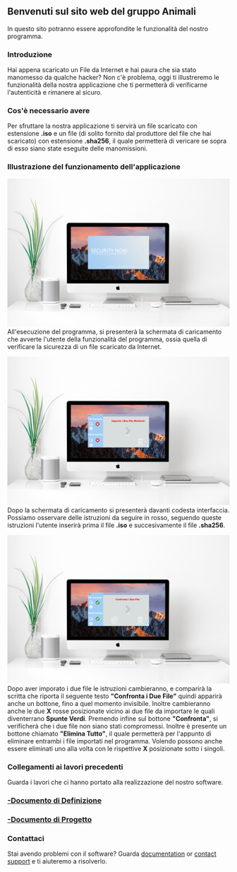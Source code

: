 ## Benvenuti sul sito web del gruppo Animali

In questo sito potranno essere approfondite le funzionalità del nostro programma.


### Introduzione

Hai appena scaricato un File da Internet e hai paura che sia stato manomesso da qualche hacker? Non c'è problema, oggi ti illustreremo le funzionalità della nostra applicazione che ti permetterà di verificarne l'autenticità e rimanere al sicuro.


### Cos'è necessario avere

Per sfruttare la nostra applicazione ti servirà un file scaricato con estensione **.iso** e un file (di solito fornito dal produttore del file che hai scaricato) con estensione **.sha256**, il quale permetterà di vericare se sopra di esso siano state eseguite delle manomissioni.


### Illustrazione del funzionamento dell'applicazione
![schermata iniziale](/immagini/Schermata_Iniziale.PNG)
All'esecuzione del programma, si presenterà la schermata di caricamento che avverte l'utente della funzionalità del programma, ossia quella di verificare la sicurezza di un file scaricato da Internet.

![Dentro al Programma](/immagini/Dentro_Programma.PNG)
Dopo la schermata di caricamento si presenterà davanti codesta interfaccia. Possiamo osservare delle istruzioni da seguire in rosso, seguendo queste istruzioni l'utente inserirà prima il file **.iso** e succesivamente il file **.sha256**.

![Confronta](/immagini/Confronta.PNG)
 Dopo aver imporato i due file le istruzioni cambieranno, e comparirà la scritta che riporta il seguente testo **"Confronta i Due File"** quindi apparirà anche un bottone, fino a quel momento invisibile. Inoltre cambieranno anche le due **X** rosse posizionate vicino ai due file da importare le quali diventerrano **Spunte Verdi**. Premendo infine sul bottone **"Confronta"**, si verificherà che i due file non siano stati compromessi. Inoltre è presente un bottone chiamato **"Elimina Tutto"**, il quale permetterà per l'appunto di eliminare entrambi i file importati nel programma. Volendo possono anche essere eliminati uno alla volta con le rispettive **X** posizionate sotto i singoli.




### Collegamenti ai lavori precedenti
Guarda i lavori che ci hanno portato alla realizzazione del nostro software.
### [-Documento di Definizione](https://github.com/ItisMajo-2021-4DINFO-Informatica/4di-2022-progetto-valida-download-animali/tree/main/01-definizione)
### [-Documento di Progetto](https://github.com/ItisMajo-2021-4DINFO-Informatica/4di-2022-progetto-valida-download-animali/tree/main/02-progetto)

### Contattaci

Stai avendo problemi con il software? Guarda [documentation](https://docs.github.com/categories/github-pages-basics/) or [contact support](https://support.github.com/contact) e ti aiuteremo a risolverlo.
